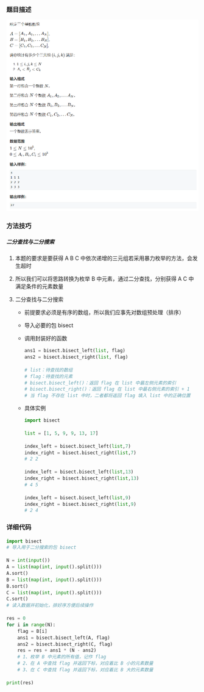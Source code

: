 ### 题目描述

![](https://raw.githubusercontent.com/xcchxss/myAlgorithm/refs/heads/main/%E7%AE%97%E6%B3%95%E7%AC%94%E8%AE%B0/%E5%9F%BA%E7%A1%80%E7%AE%97%E6%B3%95/%E6%A8%A1%E6%8B%9F/AcWing_1236_%E9%80%92%E5%A2%9E%E4%B8%89%E5%85%83%E7%BB%84/1236_%E9%80%92%E5%A2%9E%E4%B8%89%E5%85%83%E7%BB%84.bmp)

### 方法技巧

##### 二分查找与二分搜索

1. 本题的要求是要获得 A B C 中依次递增的三元组若采用暴力枚举的方法，会发生超时

2. 所以我们可以将思路转换为枚举 B 中元素，通过二分查找，分别获得 A C 中满足条件的元素数量

3. 二分查找与二分搜索

   - 前提要求必须是有序的数组，所以我们应事先对数组预处理（排序）

   - 导入必要的包 bisect

   - 调用封装好的函数

     ```python
     ans1 = bisect.bisect_left(list, flag)
     ans2 = bisect.bisect_right(list, flag)
     
     # list：待查找的数组
     # flag：待查找的元素
     # bisect.bisect_left()：返回 flag 在 list 中最左侧元素的索引
     # bisect.bisect_right()：返回 flag 在 list 中最右侧元素的索引 + 1
     # 当 flag 不存在 list 中时，二者都将返回 flag 填入 list 中的正确位置
     ```

   - 具体实例

     ```python
     import bisect
     
     list = [1, 5, 9, 9, 13, 17]
     
     index_left = bisect.bisect_left(list,7)
     index_right = bisect.bisect_right(list,7)
     # 2 2
     
     index_left = bisect.bisect_left(list,13)
     index_right = bisect.bisect_right(list,13)
     # 4 5
     
     index_left = bisect.bisect_left(list,9)
     index_right = bisect.bisect_right(list,9)
     # 2 4
     ```

### 详细代码

```python
import bisect
# 导入用于二分搜索的包 bisect

N = int(input())
A = list(map(int, input().split()))
A.sort()
B = list(map(int, input().split()))
B.sort()
C = list(map(int, input().split()))
C.sort()
# 读入数据并初始化，排好序方便后续操作

res = 0
for i in range(N):
    flag = B[i]
    ans1 = bisect.bisect_left(A, flag)
    ans2 = bisect.bisect_right(C, flag)
    res = res + ans1 * (N - ans2)
    # 1、枚举 B 中元素的所有值，记作 flag
    # 2、在 A 中查找 flag 并返回下标，对应着比 B 小的元素数量
    # 3、在 C 中查找 flag 并返回下标，对应着比 B 大的元素数量

print(res)
```

